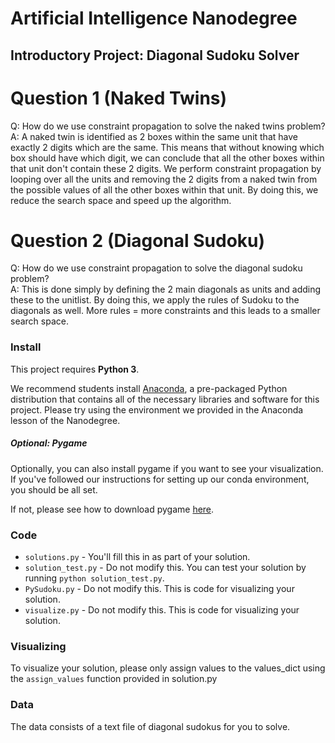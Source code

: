 # Artificial Intelligence Nanodegree
## Introductory Project: Diagonal Sudoku Solver

# Question 1 (Naked Twins)
Q: How do we use constraint propagation to solve the naked twins problem?  
A: A naked twin is identified as 2 boxes within the same unit that have exactly 2 digits which are the same. 
    This means that without knowing which box should have which digit, we can conclude that all the other boxes within
    that unit don't contain these 2 digits.
    We perform constraint propagation by looping over all the units and removing the 2 digits from a naked twin from 
    the possible values of all the other boxes within that unit. By doing this, we reduce the search space and speed up the algorithm.

# Question 2 (Diagonal Sudoku)
Q: How do we use constraint propagation to solve the diagonal sudoku problem?  
A: This is done simply by defining the 2 main diagonals as units and adding these to the unitlist.
    By doing this, we apply the rules of Sudoku to the diagonals as well. More rules = more constraints and this leads to a smaller search space.

### Install

This project requires **Python 3**.

We recommend students install [Anaconda](https://www.continuum.io/downloads), a pre-packaged Python distribution that contains all of the necessary libraries and software for this project. 
Please try using the environment we provided in the Anaconda lesson of the Nanodegree.

##### Optional: Pygame

Optionally, you can also install pygame if you want to see your visualization. If you've followed our instructions for setting up our conda environment, you should be all set.

If not, please see how to download pygame [here](http://www.pygame.org/download.shtml).

### Code

* `solutions.py` - You'll fill this in as part of your solution.
* `solution_test.py` - Do not modify this. You can test your solution by running `python solution_test.py`.
* `PySudoku.py` - Do not modify this. This is code for visualizing your solution.
* `visualize.py` - Do not modify this. This is code for visualizing your solution.

### Visualizing

To visualize your solution, please only assign values to the values_dict using the ```assign_values``` function provided in solution.py

### Data

The data consists of a text file of diagonal sudokus for you to solve.